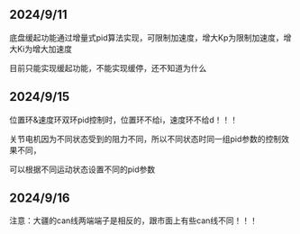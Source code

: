 ## 2024/9/11

底盘缓起功能通过增量式pid算法实现，可限制加速度，增大Kp为限制加速度，增大Ki为增大加速度

目前只能实现缓起功能，不能实现缓停，还不知道为什么

## 2024/9/15

位置环&速度环双环pid控制时，位置环不给i，速度环不给d！！！

关节电机因为不同状态受到的阻力不同，所以不同状态时同一组pid参数的控制效果不同，

可以根据不同运动状态设置不同的pid参数



## 2024/9/16

注意：大疆的can线两端端子是相反的，跟市面上有些can线不同！！！
